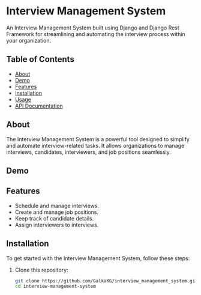 # Interview Management System

<!-- ![Project Logo/Icon](logo.png)  If applicable -->

An Interview Management System built using Django and Django Rest Framework for streamlining and automating the interview process within your organization.

## Table of Contents
- [About](#about)
- [Demo](#demo)
- [Features](#features)
- [Installation](#installation)
- [Usage](#usage)
- [API Documentation](#api-documentation)

## About

The Interview Management System is a powerful tool designed to simplify and automate interview-related tasks. It allows organizations to manage interviews, candidates, interviewers, and job positions seamlessly.

## Demo

<!-- Check out the [Demo](https://your-demo-link.com) to see the Interview Management System in action. 

![Demo](demo.gif)  Example: If you have a GIF demonstrating your project -->

## Features

- Schedule and manage interviews.
- Create and manage job positions.
- Keep track of candidate details.
- Assign interviewers to interviews.

## Installation

To get started with the Interview Management System, follow these steps:

1. Clone this repository:

   ```bash
   git clone https://github.com/GalkaKG/interview_management_system.git
   cd interview-management-system
